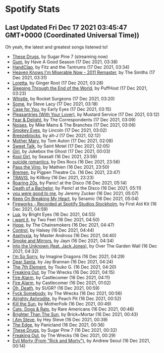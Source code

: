 
# Spotify Stats
## Last Updated Fri Dec 17 2021 03:45:47 GMT+0000 (Coordinated Universal Time))

Oh yeah, the latest and greatest songs listened to!

- [These Drugs](https://www.last.fm/music/Sugar+Pine+7/_/These+Drugs), by Sugar Pine 7 (streaming now)
- [Gum](https://www.last.fm/music/Have+A+Good+Season/_/Gum), by Have A Good Season (17 Dec 2021, 03:38)
- [HandClap](https://www.last.fm/music/Fitz+and+the+Tantrums/_/HandClap), by Fitz and the Tantrums (17 Dec 2021, 03:34)
- [Heaven Knows I'm Miserable Now - 2011 Remaster](https://www.last.fm/music/The+Smiths/_/Heaven+Knows+I%27m+Miserable+Now+-+2011+Remaster), by The Smiths (17 Dec 2021, 03:31)
- [Loretta](https://www.last.fm/music/Ginger+Root/_/Loretta), by Ginger Root (17 Dec 2021, 03:28)
- [Sleeping Through the End of the World](https://www.last.fm/music/PuffHost/_/Sleeping+Through+the+End+of+the+World), by PuffHost (17 Dec 2021, 03:23)
- [Whistle](https://www.last.fm/music/Rocket+Surgeons/_/Whistle), by Rocket Surgeons (17 Dec 2021, 03:20)
- [Some](https://www.last.fm/music/Steve+Lacy/_/Some), by Steve Lacy (17 Dec 2021, 03:18)
- [Case for You](https://www.last.fm/music/Early+Eyes/_/Case+for+You), by Early Eyes (17 Dec 2021, 03:15)
- [Pleasantries (With Your Lover)](https://www.last.fm/music/Mustard+Service/_/Pleasantries+(With+Your+Lover)), by Mustard Service (17 Dec 2021, 03:12)
- [Fear & Delight](https://www.last.fm/music/The+Correspondents/_/Fear+&+Delight), by The Correspondents (17 Dec 2021, 03:09)
- [Noises](https://www.last.fm/music/Mike+Mains+&+The+Branches/_/Noises), by Mike Mains & The Branches (17 Dec 2021, 03:06)
- [Smokey Eyes](https://www.last.fm/music/Lincoln/_/Smokey+Eyes), by Lincoln (17 Dec 2021, 03:02)
- [Breezeblocks](https://www.last.fm/music/alt-J/_/Breezeblocks), by alt-J (17 Dec 2021, 02:12)
- [Mother Mary](https://www.last.fm/music/Tom+Auton/_/Mother+Mary), by Tom Auton (17 Dec 2021, 02:08)
- [Sweet Talk](https://www.last.fm/music/Saint+Motel/_/Sweet+Talk), by Saint Motel (17 Dec 2021, 02:05)
- [Girl](https://www.last.fm/music/Jukebox+the+Ghost/_/Girl), by Jukebox the Ghost (17 Dec 2021, 00:03)
- [Kool Girl](https://www.last.fm/music/Seasalt/_/Kool+Girl), by Seasalt (16 Dec 2021, 23:59)
- [suicide romantics](https://www.last.fm/music/Des+Rocs/_/suicide+romantics), by Des Rocs (16 Dec 2021, 23:56)
- [Pass the Vino](https://www.last.fm/music/Mathien/_/Pass+the+Vino), by Mathien (16 Dec 2021, 23:50)
- [Bremen](https://www.last.fm/music/Pigpen+Theatre+Co./_/Bremen), by Pigpen Theatre Co. (16 Dec 2021, 23:47)
- [TRAVIS](https://www.last.fm/music/Killboy/_/TRAVIS), by Killboy (16 Dec 2021, 23:23)
- [Roaring 20s](https://www.last.fm/music/Panic!+at+the+Disco/_/Roaring+20s), by Panic! at the Disco (16 Dec 2021, 05:14)
- [Death of a Bachelor](https://www.last.fm/music/Panic!+at+the+Disco/_/Death+of+a+Bachelor), by Panic! at the Disco (16 Dec 2021, 05:11)
- [you were good to me](https://www.last.fm/music/Jeremy+Zucker/_/you+were+good+to+me), by Jeremy Zucker (16 Dec 2021, 05:07)
- [Keep On Breaking My Heart](https://www.last.fm/music/Seramic/_/Keep+On+Breaking+My+Heart), by Seramic (16 Dec 2021, 05:04)
- [Fireworks - Recorded at Spotify Studios Stockholm](https://www.last.fm/music/First+Aid+Kit/_/Fireworks+-+Recorded+at+Spotify+Studios+Stockholm), by First Aid Kit (16 Dec 2021, 04:59)
- [Lua](https://www.last.fm/music/Bright+Eyes/_/Lua), by Bright Eyes (16 Dec 2021, 04:55)
- [i want it](https://www.last.fm/music/Two+Feet/_/i+want+it), by Two Feet (16 Dec 2021, 04:50)
- [Hope](https://www.last.fm/music/The+Chainsmokers/_/Hope), by The Chainsmokers (16 Dec 2021, 04:47)
- [Control](https://www.last.fm/music/Halsey/_/Control), by Halsey (16 Dec 2021, 04:44)
- [Asphyxia](https://www.last.fm/music/Master+Andross/_/Asphyxia), by Master Andross (16 Dec 2021, 04:40)
- [Smoke and Mirrors](https://www.last.fm/music/Jayn/_/Smoke+and+Mirrors), by Jayn (16 Dec 2021, 04:34)
- [Into the Unknown (feat. Jack Jones)](https://www.last.fm/music/Over+The+Garden+Wall/_/Into+the+Unknown+(feat.+Jack+Jones)), by Over The Garden Wall (16 Dec 2021, 04:32)
- [I’m So Sorry](https://www.last.fm/music/Imagine+Dragons/_/I%E2%80%99m+So+Sorry), by Imagine Dragons (16 Dec 2021, 04:29)
- [Dear Santa](https://www.last.fm/music/Jay+Brannan/_/Dear+Santa), by Jay Brannan (16 Dec 2021, 04:24)
- [The 7th Element](https://www.last.fm/music/Tsuko+G./_/The+7th+Element), by Tsuko G. (16 Dec 2021, 04:20)
- [Freaking Out](https://www.last.fm/music/The+Wrecks/_/Freaking+Out), by The Wrecks (16 Dec 2021, 04:15)
- [Fire Alarm](https://www.last.fm/music/Castlecomer/_/Fire+Alarm), by Castlecomer (16 Dec 2021, 04:11)
- [Fire Alarm](https://www.last.fm/music/Castlecomer/_/Fire+Alarm), by Castlecomer (16 Dec 2021, 01:02)
- [Oh, Death](https://www.last.fm/music/SUGR%3F/_/Oh,+Death), by SUGR? (16 Dec 2021, 00:59)
- [Fvck Somebody](https://www.last.fm/music/The+Wrecks/_/Fvck+Somebody), by The Wrecks (16 Dec 2021, 00:56)
- [Alrighty Aphrodite](https://www.last.fm/music/Peach+Pit/_/Alrighty+Aphrodite), by Peach Pit (16 Dec 2021, 00:52)
- [Kill the Sun](https://www.last.fm/music/MotherFolk/_/Kill+the+Sun), by MotherFolk (16 Dec 2021, 00:49)
- [Cats, Dogs & Rats](https://www.last.fm/music/Rare+Americans/_/Cats,+Dogs+&+Rats), by Rare Americans (16 Dec 2021, 00:46)
- [Brighter Than The Sun](https://www.last.fm/music/Brick%252BMortar/_/Brighter+Than+The+Sun), by Brick+Mortar (16 Dec 2021, 00:43)
- [I Am Steve](https://www.last.fm/music/Hey+Steve/_/I+Am+Steve), by Hey Steve (16 Dec 2021, 00:39)
- [The Edge](https://www.last.fm/music/Panicland/_/The+Edge), by Panicland (16 Dec 2021, 00:36)
- [These Drugs](https://www.last.fm/music/Sugar+Pine+7/_/These+Drugs), by Sugar Pine 7 (16 Dec 2021, 00:32)
- [Freaking Out](https://www.last.fm/music/The+Wrecks/_/Freaking+Out), by The Wrecks (16 Dec 2021, 00:29)
- [Evil Morty (From "Rick and Morty")](https://www.last.fm/music/Andrew+Seoul/_/Evil+Morty+(From+%22Rick+and+Morty%22)), by Andrew Seoul (16 Dec 2021, 00:14)
